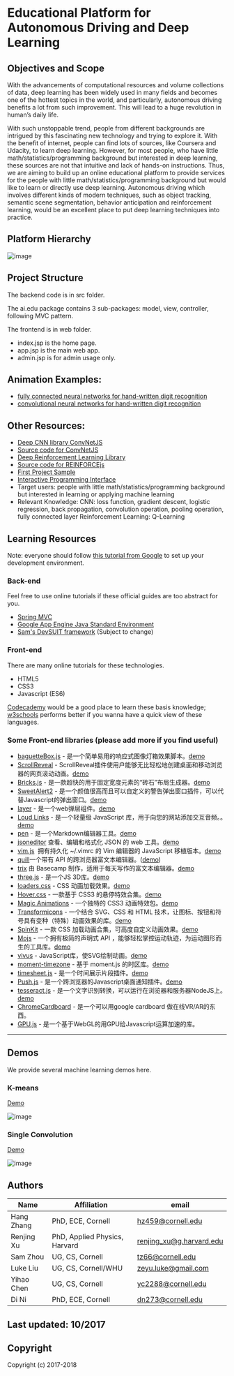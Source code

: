 # Educational Platform for Autonomous Driving and Deep Learning

## Objectives and Scope
With the advancements of computational resources and volume collections of data, deep learning has been widely used in many fields and becomes one of the hottest topics in the world, and particularly, autonomous driving benefits a lot from such improvement. This will lead to a huge revolution in human’s daily life. 

With such unstoppable trend, people from different backgrounds are intrigued by this fascinating new technology and trying to explore it. With the benefit of internet, people can find lots of sources, like Coursera and Udacity, to learn deep learning. However, for most people, who have little math/statistics/programming background but interested in deep learning, these sources are not that intuitive and lack of hands-on instructions. Thus, we are aiming to build up an online educational platform to provide services for the people with little math/statistics/programming background but would like to learn or directly use deep learning.  Autonomous driving which involves different kinds of modern techniques, such as object tracking, semantic scene segmentation, behavior anticipation and reinforcement learning, would be an excellent place to put deep learning techniques into practice.


## Platform Hierarchy
![image](https://github.com/tinymilky/AI_EDU/blob/master/figures/AI_EDU_Hierarchies.png)

## Project Structure

The backend code is in src folder.

The ai.edu package contains 3 sub-packages: model, view, controller, 
following MVC pattern.

The frontend is in web folder.

- index.jsp is the home page.
- app.jsp is the main web app.
- admin.jsp is for admin usage only.

## Animation Examples:
- [fully connected neural networks for hand-written digit recognition](http://appsrv.cse.cuhk.edu.hk/~hzhang/mnist_visualization/fc/flat.html)
- [convolutional neural networks for hand-written digit recognition](http://appsrv.cse.cuhk.edu.hk/~hzhang/mnist_visualization/conv/flat.html)

## Other Resources:
- [Deep CNN library ConvNetJS](http://cs.stanford.edu/people/karpathy/convnetjs/)
- [Source code for ConvNetJS](https://github.com/karpathy/convnetjs)
- [Deep Reinforcement Learning Library](http://cs.stanford.edu/people/karpathy/reinforcejs/)
- [Source code for REINFORCEjs](https://github.com/karpathy/reinforcejs)
- [First Project Sample](http://selfdrivingcars.mit.edu/deeptesla/)
- [Interactive Programming Interface](https://www.codecademy.com/)
- Target users: people with little math/statistics/programming background but interested in learning or applying machine learning
- Relevant Knowledge: 
CNN: loss function, gradient descent, logistic regression, back propagation, convolution operation, pooling operation, fully connected layer
Reinforcement Learning: Q-Learning

## Learning Resources

Note: everyone should follow [this tutorial from Google](https://cloud.google.com/appengine/docs/standard/java/quickstart-java8) 
to set up your development environment.

### Back-end

Feel free to use online tutorials if these official guides are too abstract for you.

* [Spring MVC](https://docs.spring.io/spring/docs/current/spring-framework-reference/web.html)
* [Google App Engine Java Standard Environment](https://cloud.google.com/appengine/docs/standard/java/)
* [Sam's DevSUIT framework](https://github.com/SamChou19815/Developer-Sam-Website/wiki/2.-DevSUIT) (Subject to change)

### Front-end

There are many online tutorials for these technologies. 

* HTML5
* CSS3
* Javascript (ES6)

[Codecademy](https://www.codecademy.com/) would be a good place to learn these basis knowledge;
[w3schools](https://www.w3schools.com/) performs better if you wanna have a quick view of these languages.

### Some Front-end libraries (please add more if you find useful)

* [baguetteBox.js](https://github.com/feimosi/baguetteBox.js) - 是一个简单易用的响应式图像灯箱效果脚本。[demo](https://feimosi.github.io/baguetteBox.js/)
* [ScrollReveal](https://github.com/jlmakes/scrollreveal) - ScrollReveal插件使用户能够无比轻松地创建桌面和移动浏览器的网页滚动动画。[demo](https://scrollrevealjs.org/)
* [Bricks.js](https://github.com/callmecavs/bricks.js) - 是一款超快的用于固定宽度元素的“砖石”布局生成器。[demo](http://callmecavs.com/bricks.js/)
* [SweetAlert2](https://github.com/limonte/sweetalert2) - 是一个颜值很高而且可以自定义的警告弹出窗口插件，可以代替Javascript的弹出窗口。[demo](https://limonte.github.io/sweetalert2/)
* [layer](https://github.com/sentsin/layer) - 是一个web弹层组件。[demo](http://layer.layui.com)
* [Loud Links](https://github.com/mahdif/loud-links/) - 是一个轻量级 JavaScript 库，用于向您的网站添加交互音频。。[demo](https://loudlinks.rocks/)
* [pen](https://github.com/sofish/pen) - 是一个Markdown编辑器工具。[demo](http://sofish.github.io/pen)
* [jsoneditor](https://github.com/josdejong/jsoneditor) 查看、编辑和格式化 JSON 的 web 工具。[demo](http://jsoneditoronline.org/)
* [vim.js](https://github.com/coolwanglu/vim.js)  拥有持久化 ~/.vimrc 的 Vim 编辑器的 JavaScript 移植版本。[demo](http://coolwanglu.github.io/vim.js/emterpreter/vim.html)
* [quill](https://github.com/quilljs/quill)一个带有 API 的跨浏览器富文本编辑器。([demo](http://quilljs.com/))
* [trix](https://github.com/basecamp/trix) 由 Basecamp 制作，适用于每天写作的富文本编辑器。[demo](https://trix-editor.org/)
* [three.js](https://github.com/mrdoob/three.js) - 是一个JS 3D库。[demo](https://threejs.org/)
* [loaders.css](https://github.com/ConnorAtherton/loaders.css) - CSS 动画加载效果。[demo](https://connoratherton.com/loaders)
* [Hover.css](https://github.com/IanLunn/Hover) - 一款基于 CSS3 的悬停特效合集。[demo](http://ianlunn.github.io/Hover/)
* [Magic Animations](https://github.com/miniMAC/magic) - 一个独特的 CSS3 动画特效包。[demo](https://minimamente.com/example/magic_animations/)
* [Transformicons](https://github.com/grayghostvisuals/transformicons) - 一个结合 SVG、CSS 和 HTML 技术，让图标、按钮和符号具有变种（特殊）动画效果的库。[demo](http://www.transformicons.com/)
* [SpinKit](https://github.com/tobiasahlin/SpinKit) - 一款  CSS 加载动画合集，可高度自定义动画效果。[demo](http://tobiasahlin.com/spinkit/)
* [Mojs](https://github.com/legomushroom/mojs) - 一个拥有极简的声明式 API ，能够轻松掌控运动轨迹，为运动图形而生的工具库。[demo](http://mojs.io/)
* [vivus](https://github.com/maxwellito/vivus) - JavaScript库，使SVG绘制动画。[demo](http://maxwellito.github.io/vivus/)
* [moment-timezone](https://github.com/moment/moment-timezone) - 基于 moment.js 的时区库。[demo](http://momentjs.com/timezone)
* [timesheet.js](https://github.com/sbstjn/timesheet.js) - 是一个时间展示片段插件。[demo](https://sbstjn.github.io/timesheet.js)
* [Push.js](https://github.com/jaywcjlove/translater.js) - 是一个跨浏览器的Javascript桌面通知插件。[demo](http://nickersoft.github.io/push.js/)
* [tesseract.js](https://github.com/naptha/tesseract.js) - 是一个文字识别转换，可以运行在浏览器和服务器NodeJS上。[demo](http://tesseract.projectnaptha.com/)
* [ChromeCardboard](http://vr.chromeexperiments.com/) - 是一个可以用google cardboard 做在线VR/AR的东西。 
* [GPU.js](https://github.com/gpujs/) - 是一个基于WebGL的用GPU给Javascript运算加速的库。 
--------
## Demos

We provide several machine learning demos here.

### K-means

[Demo](http://appsrv.cse.cuhk.edu.hk/~hzhang/AIEDU/easyML/kmeansd3.html)

![image](https://github.com/tinymilky/AI_EDU/blob/master/figures/demo-kmeans.png)

### Single Convolution

[Demo](http://appsrv.cse.cuhk.edu.hk/~hzhang/AIEDU/easyML/convolution.html)

![image](https://github.com/tinymilky/AI_EDU/blob/master/figures/demo-convolution.png)

## Authors

|  Name                 | Affiliation                    |  email                            |
| ----------------------| ------------------------------ | --------------------------------- |
| Hang Zhang            | PhD, ECE, Cornell              | hz459@cornell.edu                 |
| Renjing Xu            | PhD, Applied Physics, Harvard  | renjing_xu@g.harvard.edu          |
| Sam Zhou              | UG, CS, Cornell                | tz66@cornell.edu                  |
| Luke Liu              | UG, CS, Cornell/WHU            | zeyu.luke@gmail.com               |
| Yihao Chen            | UG, CS, Cornell                | yc2288@cornell.edu                |
| Di Ni                 | PhD, ECE, Cornell              | dn273@cornell.edu                 |

## Last updated: 10/2017

## Copyright 
Copyright (c) 2017-2018

 